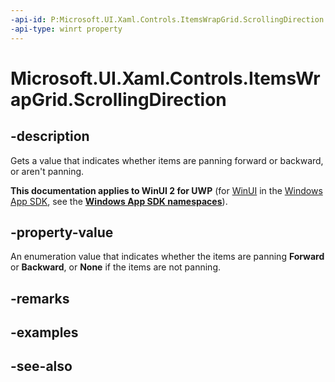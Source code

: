 ```yaml
---
-api-id: P:Microsoft.UI.Xaml.Controls.ItemsWrapGrid.ScrollingDirection
-api-type: winrt property
---
```


<!-- Property syntax
public Windows.UI.Xaml.Controls.PanelScrollingDirection ScrollingDirection { get; }
-->

# Microsoft.UI.Xaml.Controls.ItemsWrapGrid.ScrollingDirection

## -description
Gets a value that indicates whether items are panning forward or backward, or aren't panning.

**This documentation applies to WinUI 2 for UWP** (for [WinUI](/windows/apps/winui/winui3/) in the [Windows App SDK](/windows/apps/windows-app-sdk/), see the **[Windows App SDK namespaces](/windows/windows-app-sdk/api/winrt/)**).

## -property-value
An enumeration value that indicates whether the items are panning **Forward** or **Backward**, or **None** if the items are not panning.

## -remarks

## -examples

## -see-also
